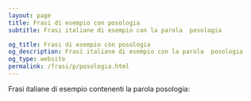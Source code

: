```yaml
---
layout: page
title: Frasi di esempio con posologia 
subtitle: Frasi italiane di esempio con la parola  posologia

og_title: Frasi di esempio con posologia 
og_description: Frasi italiane di esempio con la parola  posologia
og_type: website
permalink: /frasi/p/posologia.html
---
```


Frasi italiane di esempio contenenti la parola posologia:


